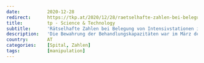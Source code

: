 ```yaml
---
date:          2020-12-28
redirect:      https://tkp.at/2020/12/28/raetselhafte-zahlen-bei-belegung-von-intensivstationen-in-europa/
title:         tp - Science & Technology
subtitle:      'Rätselhafte Zahlen bei Belegung von Intensivstationen in Europa'
description:   'Die Bewahrung der Behandlungskapazitäten war im März der Hauptgrund für den Lockdown. Die Kurve flach halten, damit die Intensivstationen nicht überlastet werden, damit sie ihre lebensrettende Funktion erhalten können. Auch jetzt liest man insbesondere in Deutschland wieder die Warnung, dass die Intensivstationen überlastet werden. Ich frage mich: Was läuft so massiv falsch bei der medizinischen …'
country:       AT
categories:    [Spital, Zahlen]
tags:          [manipulation]
---
```

